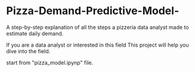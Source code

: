 # Pizza-Demand-Predictive-Model-
A step-by-step explanation of all the steps a pizzeria data analyst made to estimate daily demand.

If you are a data analyst or interested in this field This project will help you dive into the field.

start from "pizza_model.ipynp" file. 
